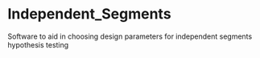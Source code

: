 # Independent_Segments
Software to aid in choosing design parameters for independent segments hypothesis testing
